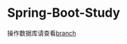 # Spring-Boot-Study

操作数据库请查看[branch](https://github.com/JiaZhengJingXianSheng/Spring-Boot-Study/tree/Sprint-Boot-DataBase-Operation)

